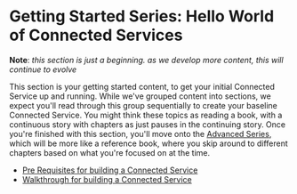 # Getting Started Series: Hello World of Connected Services #
**Note**: *this section is just a beginning. as we develop more content, this will continue to evolve*

This section is your getting started content, to get your initial Connected Service up and running. While we've grouped content into sections, we expect you'll read through this group sequentially to create your baseline Connected Service. You might think these topics as reading a book, with a continuous story with chapters as just pauses in the continuing story. 
Once you're finished with this section, you'll move onto the [Advanced Series](./AdvancedSeries.md), which will be more like a reference book, where you skip around to different chapters based on what you're focused on at the time.

- [Pre Requisites for building a Connected Service](./PrerequisiteComponents.md)
- [Walkthrough for building a Connected Service](./articles/CreatingAConnectedServiceExtension.md) 

